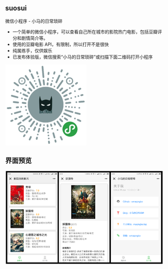 ## suosui

微信小程序 - 小马的日常琐碎

- 一个简单的微信小程序，可以查看自己所在城市的影院热门电影，包括豆瓣评分和剧情简介等。
- 使用的豆瓣电影 API，有限制，所以打开不是很快
- 纯属练手，仅供娱乐
- 已发布体验版，微信搜索“小马的日常琐碎”或扫描下面二维码打开小程序

![](./pic/code.jpg)


## 界面预览

![](./pic/suosui.png)
